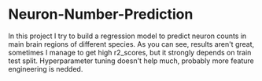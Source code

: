 # Neuron-Number-Prediction

In this project I try to build a regression model to predict neuron counts in main brain regions of different species.
As you can see, results aren't great, sometimes I manage to get high r2_scores, but it strongly depends on train test split.
Hyperparameter tuning doesn't help much, probably more feature engineering is nedded.
